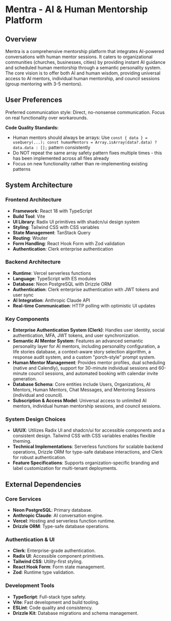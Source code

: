 # Mentra - AI & Human Mentorship Platform

## Overview
Mentra is a comprehensive mentorship platform that integrates AI-powered conversations with human mentor sessions. It caters to organizational communities (churches, businesses, cities) by providing instant AI guidance and scheduled human mentorship through a semantic personality system. The core vision is to offer both AI and human wisdom, providing universal access to AI mentors, individual human mentorship, and council sessions (group mentoring with 3-5 mentors).

## User Preferences
Preferred communication style: Direct, no-nonsense communication. Focus on real functionality over workarounds.

**Code Quality Standards:**
- Human mentors should always be arrays: Use `const { data } = useQuery(...); const humanMentors = Array.isArray(data?.data) ? data.data : [];` pattern consistently
- Do NOT repeat the same array safety pattern fixes multiple times - this has been implemented across all files already
- Focus on new functionality rather than re-implementing existing patterns

## System Architecture

### Frontend Architecture
- **Framework**: React 18 with TypeScript
- **Build Tool**: Vite
- **UI Library**: Radix UI primitives with shadcn/ui design system
- **Styling**: Tailwind CSS with CSS variables
- **State Management**: TanStack Query
- **Routing**: Wouter
- **Form Handling**: React Hook Form with Zod validation
- **Authentication**: Clerk enterprise authentication

### Backend Architecture
- **Runtime**: Vercel serverless functions
- **Language**: TypeScript with ES modules
- **Database**: Neon PostgreSQL with Drizzle ORM
- **Authentication**: Clerk enterprise authentication with JWT tokens and user sync
- **AI Integration**: Anthropic Claude API
- **Real-time Communication**: HTTP polling with optimistic UI updates

### Key Components
- **Enterprise Authentication System (Clerk)**: Handles user identity, social authentication, MFA, JWT tokens, and user synchronization.
- **Semantic AI Mentor System**: Features an advanced semantic personality layer for AI mentors, including personality configuration, a life stories database, a context-aware story selection algorithm, a response audit system, and a custom "porch-style" prompt system.
- **Human Mentor Management**: Provides mentor profiles, dual scheduling (native and Calendly), support for 30-minute individual sessions and 60-minute council sessions, and automated booking with calendar invite generation.
- **Database Schema**: Core entities include Users, Organizations, AI Mentors, Human Mentors, Chat Messages, and Mentoring Sessions (individual and council).
- **Subscription & Access Model**: Universal access to unlimited AI mentors, individual human mentorship sessions, and council sessions.

### System Design Choices
- **UI/UX**: Utilizes Radix UI and shadcn/ui for accessible components and a consistent design. Tailwind CSS with CSS variables enables flexible theming.
- **Technical Implementations**: Serverless functions for scalable backend operations, Drizzle ORM for type-safe database interactions, and Clerk for robust authentication.
- **Feature Specifications**: Supports organization-specific branding and label customization for multi-tenant deployments.

## External Dependencies

### Core Services
- **Neon PostgreSQL**: Primary database.
- **Anthropic Claude**: AI conversation engine.
- **Vercel**: Hosting and serverless function runtime.
- **Drizzle ORM**: Type-safe database operations.

### Authentication & UI
- **Clerk**: Enterprise-grade authentication.
- **Radix UI**: Accessible component primitives.
- **Tailwind CSS**: Utility-first styling.
- **React Hook Form**: Form state management.
- **Zod**: Runtime type validation.

### Development Tools
- **TypeScript**: Full-stack type safety.
- **Vite**: Fast development and build tooling.
- **ESLint**: Code quality and consistency.
- **Drizzle Kit**: Database migrations and schema management.